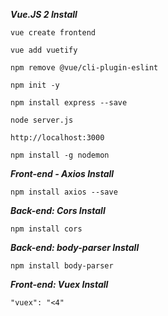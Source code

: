 ***Vue.JS 2 Install***
```
vue create frontend
```

```
vue add vuetify
```

```
npm remove @vue/cli-plugin-eslint
```

```
npm init -y
```

```
npm install express --save
```

```
node server.js
```

```
http://localhost:3000
```

```
npm install -g nodemon
```

***Front-end - Axios Install***
```
npm install axios --save
```

***Back-end: Cors Install***
```
npm install cors
```

***Back-end: body-parser Install***
```
npm install body-parser
```

***Front-end: Vuex Install***
```
"vuex": "<4"
```